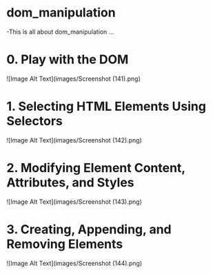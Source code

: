 # dom_manipulation
-This is all about dom_manipulation ...
# 0. Play with the DOM
![Image Alt Text](images/Screenshot (141).png)
# 1. Selecting HTML Elements Using Selectors
![Image Alt Text](images/Screenshot (142).png)
# 2. Modifying Element Content, Attributes, and Styles
![Image Alt Text](images/Screenshot (143).png)
# 3. Creating, Appending, and Removing Elements
![Image Alt Text](images/Screenshot (144).png)
